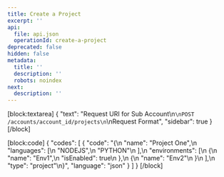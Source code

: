 ```yaml
---
title: Create a Project
excerpt: ''
api:
  file: api.json
  operationId: create-a-project
deprecated: false
hidden: false
metadata:
  title: ''
  description: ''
  robots: noindex
next:
  description: ''
---
```

[block:textarea]
{
  "text": "Request URI for Sub Account\n```\nPOST /accounts/account_id/projects\n```\nRequest Format",
  "sidebar": true
}
[/block]

[block:code]
{
  "codes": [
    {
      "code": "{\n    \"name\": \"Project One\",\n    \"languages\": [\n        \"NODEJS\",\n        \"PYTHON\"\n    ],\n    \"environments\": [\n        {\n            \"name\": \"Env1\",\n            \"isEnabled\": true\n        },\n        {\n            \"name\": \"Env2\"\n        }\n    ],\n    \"type\": \"project\"\n}",
      "language": "json"
    }
  ]
}
[/block]
